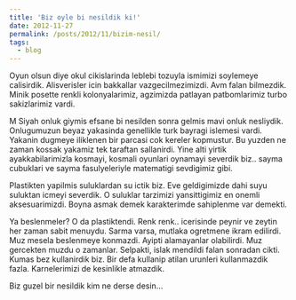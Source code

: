 ```yaml
---
title: 'Biz oyle bi nesildik ki!'
date: 2012-11-27
permalink: /posts/2012/11/bizim-nesil/
tags:
  - blog
---
```


Oyun olsun diye okul cikislarinda leblebi tozuyla ismimizi soylemeye calisirdik. Alisverisler icin bakkallar vazgecilmezimizdi. Avm falan bilmezdik. Minik posette renkli kolonyalarimiz, agzimizda patlayan patbomlarimiz turbo sakizlarimiz vardi.

M Siyah onluk giymis efsane bi nesilden sonra gelmis mavi onluk nesliydik. Onlugumuzun beyaz yakasinda genellikle turk bayragi islemesi vardi. Yakanin dugmeye iliklenen bir parcasi cok kereler kopmustur. Bu yuzden ne zaman kossak yakamiz tek taraftan sallanirdi. Yine alti yirtik ayakkabilarimizla kosmayi, kosmali oyunlari oynamayi severdik biz.. sayma cubuklari ve sayma fasulyeleriyle matematigi sevdigimiz gibi.

Plastikten yapilmis suluklardan su ictik biz. Eve geldigimizde dahi suyu suluktan icmeyi severdik. O suluklar tarzimizi yansittigimiz en onemli aksesuarimizdi. Boyna asmak demek karakterimde sahiplenme var demekti.

Ya beslenmeler? O da plastiktendi. Renk renk.. icerisinde peynir ve zeytin her zaman sabit menuydu. Sarma varsa, mutlaka ogretmene ikram edilirdi. Muz mesela beslenmeye konmazdi. Ayipti alamayanlar olabilirdi. Muz gercekten muzdu o zamanlar. Selpakti, islak mendildi falan sonradan cikti. Kumas bez kullanirdik biz. Bir defa kullanip atilan urunleri kullanmazdik fazla. Karnelerimizi de kesinlikle atmazdik.

Biz guzel bir nesildik kim ne derse desin...